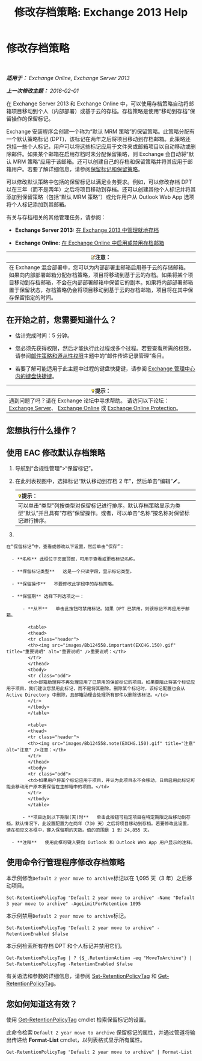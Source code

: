 ﻿---
title: '修改存档策略: Exchange 2013 Help'
TOCTitle: 修改存档策略
ms:assetid: 1e3002c2-801a-43ea-ae00-52ab34d76b9c
ms:mtpsurl: https://technet.microsoft.com/zh-cn/library/Hh529919(v=EXCHG.150)
ms:contentKeyID: 50490026
ms.date: 01/11/2018
mtps_version: v=EXCHG.150
ms.translationtype: HT
---

# 修改存档策略

 

_**适用于：** Exchange Online, Exchange Server 2013_

_**上一次修改主题：** 2016-02-01_

在 Exchange Server 2013 和 Exchange Online 中，可以使用存档策略自动将邮箱项目移动到个人（内部部署）或基于云的存档。存档策略是使用“移动到存档”保留操作的保留标记。

Exchange 安装程序会创建一个称为“默认 MRM 策略”的保留策略。此策略分配有一个默认策略标记 (DPT)，该标记在两年之后将项目移动到存档邮箱。此策略还包括一些个人标记，用户可以将这些标记应用于文件夹或邮箱项目以自动移动或删除邮件。如果某个邮箱在启用存档时未分配保留策略，则 Exchange 会自动将“默认 MRM 策略”应用于该邮箱。还可以创建自己的存档和保留策略并将其应用于邮箱用户。若要了解详细信息，请参阅[保留标记和保留策略](retention-tags-and-retention-policies-exchange-2013-help.md)。

可以修改默认策略中包括的保留标记以满足业务要求。例如，可以修改存档 DPT 以在三年（而不是两年）之后将项目移动到存档。还可以创建其他个人标记并将其添加到保留策略（包括“默认 MRM 策略”）或允许用户从 Outlook Web App 选项将个人标记添加到其邮箱。

有关与存档相关的其他管理任务，请参阅：

  - **Exchange Server 2013:**  [在 Exchange 2013 中管理就地存档](manage-in-place-archives-in-exchange-2013-exchange-2013-help.md)

  - **Exchange Online:**  [在 Exchange Online 中启用或禁用存档邮箱](https://technet.microsoft.com/zh-cn/library/jj984357\(v=exchg.150\))

<table>
<thead>
<tr class="header">
<th><img src="images/Bb124558.note(EXCHG.150).gif" title="注意" alt="注意" />注意：</th>
</tr>
</thead>
<tbody>
<tr class="odd">
<td>在 Exchange 混合部署中，您可以为内部部署主邮箱启用基于云的存储邮箱。如果向内部部署邮箱分配存档策略，项目将移动到基于云的存档。如果将某个项目移动到存档邮箱，不会在内部部署邮箱中保留它的副本。如果将内部部署邮箱置于保留状态，存档策略仍会将项目移动到基于云的存档邮箱，项目将在其中保存保留指定的时间。</td>
</tr>
</tbody>
</table>


## 在开始之前，您需要知道什么？

  - 估计完成时间：5 分钟。

  - 您必须先获得权限，然后才能执行此过程或多个过程。若要查看所需的权限，请参阅[邮件策略和遵从性权限](messaging-policy-and-compliance-permissions-exchange-2013-help.md)主题中的“邮件传递记录管理”条目。

  - 若要了解可能适用于此主题中过程的键盘快捷键，请参阅 [Exchange 管理中心内的键盘快捷键](keyboard-shortcuts-in-the-exchange-admin-center-exchange-online-protection-help.md)。

<table>
<thead>
<tr class="header">
<th><img src="images/Bb124558.tip(EXCHG.150).gif" title="提示" alt="提示" />提示：</th>
</tr>
</thead>
<tbody>
<tr class="odd">
<td>遇到问题了吗？请在 Exchange 论坛中寻求帮助。 请访问以下论坛：<a href="https://go.microsoft.com/fwlink/p/?linkid=60612">Exchange Server</a>、 <a href="https://go.microsoft.com/fwlink/p/?linkid=267542">Exchange Online</a> 或 <a href="https://go.microsoft.com/fwlink/p/?linkid=285351">Exchange Online Protection</a>。</td>
</tr>
</tbody>
</table>


## 您想执行什么操作？

## 使用 EAC 修改默认存档策略

1.  导航到“合规性管理”\>“保留标记”。

2.  在此列表视图中，选择标记“默认移动到存档 2 年”，然后单击“编辑”![编辑图标](images/Bb124582.6f53ccb2-1f13-4c02-bea0-30690e6ea71d(EXCHG.150).gif "编辑图标")。
    
    <table>
    <thead>
    <tr class="header">
    <th><img src="images/Bb124558.tip(EXCHG.150).gif" title="提示" alt="提示" />提示：</th>
    </tr>
    </thead>
    <tbody>
    <tr class="odd">
    <td>可以单击“类型”列按类型对保留标记进行排序。默认存档策略显示为类型“默认”并且具有“存档”保留操作。或者，可以单击“名称”按名称对保留标记进行排序。</td>
    </tr>
    </tbody>
    </table>


3.  
    
    在“保留标记”中，查看或修改以下设置，然后单击“保存”：
    
      - **名称** 此框位于页面顶部，可用于查看或更改标记名称。
    
      - **保留标记类型**   这是一个只读字段，显示标记类型。
    
      - **保留操作**   不要修改此字段中的存档策略。
    
      - **保留期** 选择下列选项之一：
        
          - **从不**   单击此按钮可禁用标记。如果 DPT 已禁用，则该标记不再应用于邮箱。
            
            <table>
            <thead>
            <tr class="header">
            <th><img src="images/Bb124558.important(EXCHG.150).gif" title="重要说明" alt="重要说明" />重要说明：</th>
            </tr>
            </thead>
            <tbody>
            <tr class="odd">
            <td>邮箱助理将不再处理应用了已禁用的保留标记的项目。如果要阻止将某个标记应用于项目，我们建议您禁用此标记，而不是将其删除。删除某个标记时，该标记配置也会从 Active Directory 中删除，且邮箱助理会处理所有邮件以删除该标记。</td>
            </tr>
            </tbody>
            </table>
            
            <table>
            <thead>
            <tr class="header">
            <th><img src="images/Bb124558.note(EXCHG.150).gif" title="注意" alt="注意" />注意：</th>
            </tr>
            </thead>
            <tbody>
            <tr class="odd">
            <td>如果用户将某个标记应用于项目，并认为此项目永不会移动，日后启用此标记可能会移动用户原本要保留在主邮箱中的项目。</td>
            </tr>
            </tbody>
            </table>
        
          - **项目达到以下期限(天)时**   单击此按钮可指定项目在特定期限之后移动到存档。默认情况下，此设置配置为在两年（730 天）之后将项目移动到存档。若要修改此设置，请在相应文本框中，键入保留期的天数。值的范围是 1 到 24,855 天。
    
      - **注释**   使用此框可键入要向 Outlook 和 Outlook Web App 用户显示的注释。

## 使用命令行管理程序修改存档策略

本示例修改`Default 2 year move to archive`标记以在 1,095 天（3 年）之后移动项目。

    Set-RetentionPolicyTag "Default 2 year move to archive" -Name "Default 3 year move to archive" -AgeLimitForRetention 1095

本示例禁用`Default 2 year move to archive`标记。

    Set-RetentionPolicyTag "Default 2 year move to archive" -RetentionEnabled $false

本示例检索所有存档 DPT 和个人标记并禁用它们。

    Get-RetentionPolicyTag | ? {$_.RetentionAction -eq "MoveToArchive"} | Set-RetentionPolicyTag -RetentionEnabled $false

有关语法和参数的详细信息，请参阅 [Set-RetentionPolicyTag](https://technet.microsoft.com/zh-cn/library/dd298042\(v=exchg.150\)) 和 [Get-RetentionPolicyTag](https://technet.microsoft.com/zh-cn/library/dd298009\(v=exchg.150\))。

## 您如何知道这有效？

使用 [Get-RetentionPolicyTag](https://technet.microsoft.com/zh-cn/library/dd298009\(v=exchg.150\)) cmdlet 检索保留标记的设置。

此命令检索 `Default 2 year move to archive` 保留标记的属性，并通过管道将输出传递给 **Format-List** cmdlet，以列表格式显示所有属性。

    Get-RetentionPolicyTag "Default 2 year move to archive" | Format-List

